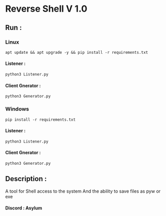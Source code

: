 # Reverse Shell V 1.0
## Run : 
### Linux
```
apt update && apt upgrade -y && pip install -r requirements.txt
```
#### Listener : 
```
python3 Listener.py
```
#### Client Gnerator : 
```
python3 Generator.py
```
### Windows
```
pip install -r requirements.txt
```
#### Listener : 
```
python3 Listener.py
```
#### Client Gnerator : 
```
python3 Generator.py
```
## Description :
A tool for Shell access to the system
And the ability to save files as pyw or exe

#### Discord : Asylum

